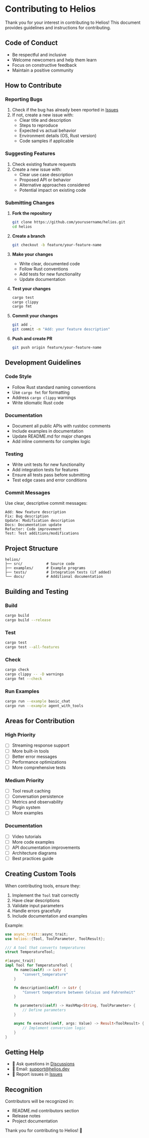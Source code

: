 # Contributing to Helios

Thank you for your interest in contributing to Helios! This document provides guidelines and instructions for contributing.

## Code of Conduct

- Be respectful and inclusive
- Welcome newcomers and help them learn
- Focus on constructive feedback
- Maintain a positive community

## How to Contribute

### Reporting Bugs

1. Check if the bug has already been reported in [Issues](https://github.com/yourusername/helios/issues)
2. If not, create a new issue with:
   - Clear title and description
   - Steps to reproduce
   - Expected vs actual behavior
   - Environment details (OS, Rust version)
   - Code samples if applicable

### Suggesting Features

1. Check existing feature requests
2. Create a new issue with:
   - Clear use case description
   - Proposed API or behavior
   - Alternative approaches considered
   - Potential impact on existing code

### Submitting Changes

1. **Fork the repository**
   ```bash
   git clone https://github.com/yourusername/helios.git
   cd helios
   ```

2. **Create a branch**
   ```bash
   git checkout -b feature/your-feature-name
   ```

3. **Make your changes**
   - Write clear, documented code
   - Follow Rust conventions
   - Add tests for new functionality
   - Update documentation

4. **Test your changes**
   ```bash
   cargo test
   cargo clippy
   cargo fmt
   ```

5. **Commit your changes**
   ```bash
   git add .
   git commit -m "Add: your feature description"
   ```

6. **Push and create PR**
   ```bash
   git push origin feature/your-feature-name
   ```

## Development Guidelines

### Code Style

- Follow Rust standard naming conventions
- Use `cargo fmt` for formatting
- Address `cargo clippy` warnings
- Write idiomatic Rust code

### Documentation

- Document all public APIs with rustdoc comments
- Include examples in documentation
- Update README.md for major changes
- Add inline comments for complex logic

### Testing

- Write unit tests for new functionality
- Add integration tests for features
- Ensure all tests pass before submitting
- Test edge cases and error conditions

### Commit Messages

Use clear, descriptive commit messages:

```
Add: New feature description
Fix: Bug description
Update: Modification description
Docs: Documentation update
Refactor: Code improvement
Test: Test additions/modifications
```

## Project Structure

```
helios/
├── src/           # Source code
├── examples/      # Example programs
├── tests/         # Integration tests (if added)
└── docs/          # Additional documentation
```

## Building and Testing

### Build
```bash
cargo build
cargo build --release
```

### Test
```bash
cargo test
cargo test --all-features
```

### Check
```bash
cargo check
cargo clippy -- -D warnings
cargo fmt --check
```

### Run Examples
```bash
cargo run --example basic_chat
cargo run --example agent_with_tools
```

## Areas for Contribution

### High Priority

- [ ] Streaming response support
- [ ] More built-in tools
- [ ] Better error messages
- [ ] Performance optimizations
- [ ] More comprehensive tests

### Medium Priority

- [ ] Tool result caching
- [ ] Conversation persistence
- [ ] Metrics and observability
- [ ] Plugin system
- [ ] More examples

### Documentation

- [ ] Video tutorials
- [ ] More code examples
- [ ] API documentation improvements
- [ ] Architecture diagrams
- [ ] Best practices guide

## Creating Custom Tools

When contributing tools, ensure they:

1. Implement the `Tool` trait correctly
2. Have clear descriptions
3. Validate input parameters
4. Handle errors gracefully
5. Include documentation and examples

Example:
```rust
use async_trait::async_trait;
use helios::{Tool, ToolParameter, ToolResult};

/// A tool that converts temperatures
struct TemperatureTool;

#[async_trait]
impl Tool for TemperatureTool {
    fn name(&self) -> &str {
        "convert_temperature"
    }

    fn description(&self) -> &str {
        "Convert temperature between Celsius and Fahrenheit"
    }

    fn parameters(&self) -> HashMap<String, ToolParameter> {
        // Define parameters
    }

    async fn execute(&self, args: Value) -> Result<ToolResult> {
        // Implement conversion logic
    }
}
```

## Getting Help

- 💬 Ask questions in [Discussions](https://github.com/yourusername/helios/discussions)
- 📧 Email: support@helios.dev
- 🐛 Report issues in [Issues](https://github.com/yourusername/helios/issues)

## Recognition

Contributors will be recognized in:
- README.md contributors section
- Release notes
- Project documentation

Thank you for contributing to Helios! 🚀
